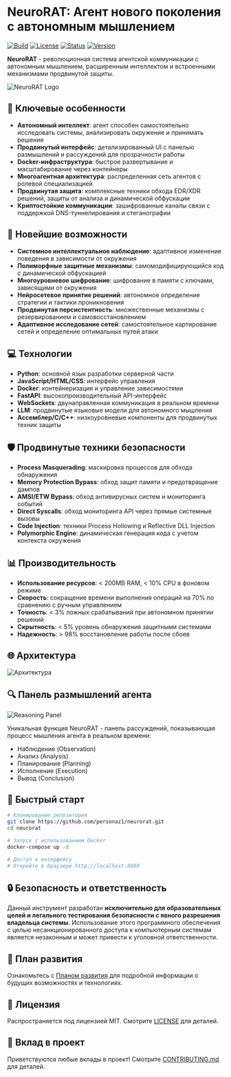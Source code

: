 # NeuroRAT: Агент нового поколения с автономным мышлением

[![Build](https://img.shields.io/badge/build-passing-brightgreen.svg)]()
[![License](https://img.shields.io/badge/license-MIT-blue.svg)]()
[![Status](https://img.shields.io/badge/status-active-success.svg)]()
[![Version](https://img.shields.io/badge/version-0.9.5-blue.svg)]()

**NeuroRAT** - революционная система агентской коммуникации с автономным мышлением, расширенным интеллектом и встроенными механизмами продвинутой защиты.

![NeuroRAT Logo](data/logo.png)

## 🧠 Ключевые особенности

- **Автономный интеллект**: агент способен самостоятельно исследовать системы, анализировать окружение и принимать решения
- **Продвинутый интерфейс**: детализированный UI с панелью размышлений и рассуждений для прозрачности работы
- **Docker-инфраструктура**: быстрое развертывание и масштабирование через контейнеры
- **Многоагентная архитектура**: распределенная сеть агентов с ролевой специализацией
- **Продвинутая защита**: комплексные техники обхода EDR/XDR решений, защиты от анализа и динамической обфускации
- **Криптостойкие коммуникации**: зашифрованные каналы связи с поддержкой DNS-туннелирования и стеганографии 

## 🚀 Новейшие возможности

- **Системное интеллектуальное наблюдение**: адаптивное изменение поведения в зависимости от окружения
- **Полиморфные защитные механизмы**: самомодифицирующийся код с динамической обфускацией
- **Многоуровневое шифрование**: шифрование в памяти с ключами, зависящими от окружения
- **Нейросетевое принятие решений**: автономное определение стратегии и тактики проникновения
- **Продвинутая персистентность**: множественные механизмы с резервированием и самовосстановлением 
- **Адаптивное исследование сетей**: самостоятельное картирование сетей и определение оптимальных путей атаки

## 💻 Технологии

- **Python**: основной язык разработки серверной части
- **JavaScript/HTML/CSS**: интерфейс управления
- **Docker**: контейнеризация и управление зависимостями
- **FastAPI**: высокопроизводительный API-интерфейс 
- **WebSockets**: двунаправленная коммуникация в реальном времени
- **LLM**: продвинутые языковые модели для автономного мышления 
- **Ассемблер/C/C++**: низкоуровневые компоненты для продвинутых техник защиты

## 🛡️ Продвинутые техники безопасности

- **Process Masquerading**: маскировка процессов для обхода обнаружения
- **Memory Protection Bypass**: обход защит памяти и предотвращение дампов
- **AMSI/ETW Bypass**: обход антивирусных систем и мониторинга событий
- **Direct Syscalls**: обход мониторинга API через прямые системные вызовы
- **Code Injection**: техники Process Hollowing и Reflective DLL Injection
- **Polymorphic Engine**: динамическая генерация кода с учетом контекста окружения

## 📊 Производительность

- **Использование ресурсов**: < 200MB RAM, < 10% CPU в фоновом режиме
- **Скорость**: сокращение времени выполнения операций на 70% по сравнению с ручным управлением
- **Точность**: < 3% ложных срабатываний при автономном принятии решений
- **Скрытность**: < 5% уровень обнаружения защитными системами
- **Надежность**: > 98% восстановление работы после сбоев

## 🌐 Архитектура

![Архитектура](docs/architecture.png)

## 🔍 Панель размышлений агента

![Reasoning Panel](docs/reasoning_panel.png)

Уникальная функция NeuroRAT - панель рассуждений, показывающая процесс мышления агента в реальном времени:

- Наблюдение (Observation)
- Анализ (Analysis)
- Планирование (Planning)
- Исполнение (Execution)
- Вывод (Conclusion)

## 🔧 Быстрый старт

```bash
# Клонирование репозитория
git clone https://github.com/personaz1/neurorat.git
cd neurorat

# Запуск с использованием Docker
docker-compose up -d

# Доступ к интерфейсу
# Откройте в браузере http://localhost:8080
```

## 🔒 Безопасность и ответственность

Данный инструмент разработан **исключительно для образовательных целей и легального тестирования безопасности с явного разрешения владельца системы**. Использование этого программного обеспечения с целью несанкционированного доступа к компьютерным системам является незаконным и может привести к уголовной ответственности.

## 📝 План развития

Ознакомьтесь с [Планом развития](DEVELOPMENT_PLAN.md) для подробной информации о будущих возможностях и технологиях.

## 📎 Лицензия

Распространяется под лицензией MIT. Смотрите [LICENSE](LICENSE) для деталей.

## 🤝 Вклад в проект

Приветствуются любые вклады в проект! Смотрите [CONTRIBUTING.md](CONTRIBUTING.md) для деталей. 